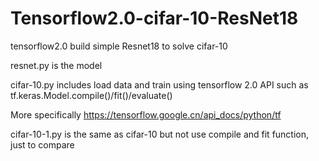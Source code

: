 # Tensorflow2.0-cifar-10-ResNet18
tensorflow2.0 build simple Resnet18 to solve cifar-10

resnet.py is the model

cifar-10.py includes load data and train using tensorflow 2.0 API such as tf.keras.Model.compile()/fit()/evaluate()

More specifically https://tensorflow.google.cn/api_docs/python/tf

cifar-10-1.py is the same as cifar-10 but not use compile and fit function, just to compare
